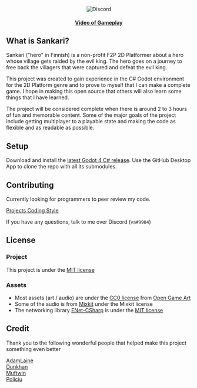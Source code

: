 <p align="center">
  <img alt="Discord" src="https://img.shields.io/discord/1005979449340211240?color=black&label=Sankari&logo=Discord&logoColor=white">
</p>

<h4 align="center">
  <a href="https://youtu.be/QddaW1QEVYc">Video of Gameplay</a>
</h4>

## What is Sankari?
Sankari ("hero" in Finnish) is a non-profit F2P 2D Platformer about a hero whose village gets raided by the evil king. The hero goes on a journey to free back the villagers that were captured and defeat the evil king. 

This project was created to gain experience in the C# Godot environment for the 2D Platform genre and to prove to myself that I can make a complete game. I hope in making this open source that others will also learn some things that I have learned.

The project will be considered complete when there is around 2 to 3 hours of fun and memorable content. Some of the major goals of the project include getting multiplayer to a playable state and making the code as flexible and as readable as possible.

## Setup
Download and install the [latest Godot 4 C# release](https://godotengine.org/). Use the GitHub Desktop App to clone the repo with all its submodules.

## Contributing
Currently looking for programmers to peer review my code.

[Projects Coding Style](https://github.com/Valks-Games/sankari/wiki/Code-Style)

If you have any questions, talk to me over Discord (`va#9904`)

## License
### Project
This project is under the [MIT license](https://github.com/Valks-Games/sankari/blob/main/LICENSE)

### Assets
- Most assets (art / audio) are under the [CC0 license](https://creativecommons.org/publicdomain/zero/1.0/) from [Open Game Art](https://opengameart.org/)
- Some of the audio is from [Mixkit](https://mixkit.co/free-sound-effects/game-over/) under the Mixkit license
- The networking library [ENet-CSharp](https://github.com/SoftwareGuy/ENet-CSharp) is under the [MIT license](https://github.com/SoftwareGuy/ENet-CSharp/blob/master/LICENSE)

## Credit
Thank you to the following wonderful people that helped make this project something even better

[AdamLaine](https://github.com/AdamLaine)  
[Dunkhan](https://github.com/Dunkhan)  
[Muftwin](https://github.com/Muftwin)  
[Policiu](https://github.com/policiu)  
